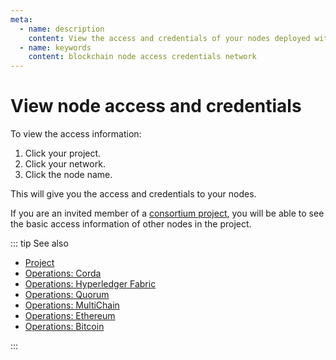```yaml
---
meta:
  - name: description
    content: View the access and credentials of your nodes deployed with the Chainstack managed blockchain services.
  - name: keywords
    content: blockchain node access credentials network
---
```


# View node access and credentials

To view the access information:

1. Click your project.
1. Click your network.
1. Click the node name.

This will give you the access and credentials to your nodes.

If you are an invited member of a [consortium project](/glossary/consortium-project), you will be able to see the basic access information of other nodes in the project.

::: tip See also

* [Project](/glossary/project)
* [Operations: Corda](/operations/corda/)
* [Operations: Hyperledger Fabric](/operations/fabric/)
* [Operations: Quorum](/operations/quorum/)
* [Operations: MultiChain](/operations/multichain/)
* [Operations: Ethereum](/operations/ethereum/)
* [Operations: Bitcoin](/operations/bitcoin/)

:::
